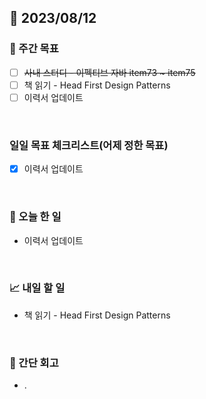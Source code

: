 ## 📅 2023/08/12


### 👏 주간 목표

- [ ] ~~사내 스터디 - 이펙티브 자바 item73 ~ item75~~
- [ ] 책 읽기 - Head First Design Patterns
- [ ] 이력서 업데이트

<br/>

### 일일 목표 체크리스트(어제 정한 목표)

- [x] 이력서 업데이트

<br/>

### 💯 오늘 한 일

- 이력서 업데이트

<br/>

### 📈 내일 할 일

- 책 읽기 - Head First Design Patterns

<br/>

### 🤔 간단 회고

- .
 
